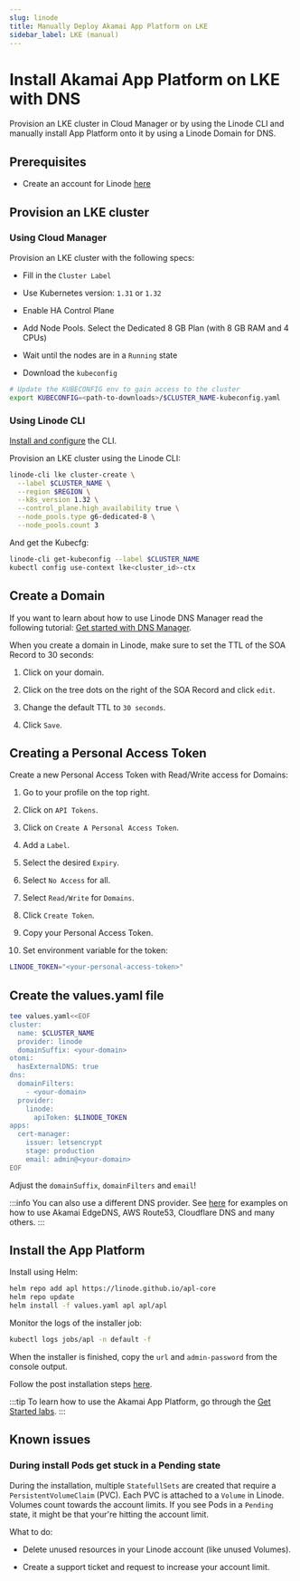 ```yaml
---
slug: linode
title: Manually Deploy Akamai App Platform on LKE
sidebar_label: LKE (manual)
---
```


# Install Akamai App Platform on LKE with DNS

Provision an LKE cluster in Cloud Manager or by using the Linode CLI and manually install App Platform onto it by using a Linode Domain for DNS.

## Prerequisites

- Create an account for Linode [here](https://cloud.linode.com/)

## Provision an LKE cluster

### Using Cloud Manager

Provision an LKE cluster with the following specs:

- Fill in the `Cluster Label`

- Use Kubernetes version: `1.31` or `1.32`

- Enable HA Control Plane

- Add Node Pools. Select the Dedicated 8 GB Plan (with 8 GB RAM and 4 CPUs)

- Wait until the nodes are in a `Running` state

- Download the `kubeconfig`

```bash
# Update the KUBECONFIG env to gain access to the cluster
export KUBECONFIG=<path-to-downloads>/$CLUSTER_NAME-kubeconfig.yaml
```

### Using Linode CLI

[Install and configure](https://techdocs.akamai.com/cloud-computing/docs/install-and-configure-the-cli) the CLI.

Provision an LKE cluster using the Linode CLI:

```bash
linode-cli lke cluster-create \
  --label $CLUSTER_NAME \
  --region $REGION \
  --k8s_version 1.32 \
  --control_plane.high_availability true \
  --node_pools.type g6-dedicated-8 \
  --node_pools.count 3
```

And get the Kubecfg:

```bash
linode-cli get-kubeconfig --label $CLUSTER_NAME
kubectl config use-context lke<cluster_id>-ctx
```

## Create a Domain

If you want to learn about how to use Linode DNS Manager read the following tutorial: [Get started with DNS Manager](https://techdocs.akamai.com/cloud-computing/docs/getting-started-with-dns-manager).

When you create a domain in Linode, make sure to set the TTL of the SOA Record to 30 seconds:

1. Click on your domain.

2. Click on the tree dots on the right of the SOA Record and click `edit`.

3. Change the default TTL to `30 seconds`.

4. Click `Save`.

## Creating a Personal Access Token

Create a new Personal Access Token with Read/Write access for Domains:

1. Go to your profile on the top right.

2. Click on `API Tokens`.

3. Click on `Create A Personal Access Token`.

4. Add a `Label`.

5. Select the desired `Expiry`.

6. Select `No Access` for all.

7. Select `Read/Write` for `Domains`.

8. Click `Create Token`.

9. Copy your Personal Access Token.

10. Set environment variable for the token:

```bash
LINODE_TOKEN="<your-personal-access-token>"
```

## Create the values.yaml file

```bash
tee values.yaml<<EOF
cluster:
  name: $CLUSTER_NAME
  provider: linode
  domainSuffix: <your-domain>
otomi:
  hasExternalDNS: true
dns:
  domainFilters:
    - <your-domain>
  provider:
    linode:
      apiToken: $LINODE_TOKEN
apps:
  cert-manager:
    issuer: letsencrypt
    stage: production
    email: admin@<your-domain>
EOF
```

Adjust the `domainSuffix`, `domainFilters` and `email`!

:::info
You can also use a different DNS provider. See [here](dns.md) for examples on how to use Akamai EdgeDNS, AWS Route53, Cloudflare DNS and many others.
:::

## Install the App Platform

Install using Helm:

```bash
helm repo add apl https://linode.github.io/apl-core
helm repo update
helm install -f values.yaml apl apl/apl
```

Monitor the logs of the installer job:

```bash
kubectl logs jobs/apl -n default -f
```

When the installer is finished, copy the `url` and `admin-password` from the console output.

Follow the post installation steps [here](post-install-steps.md).

:::tip
To learn how to use the Akamai App Platform, go through the [Get Started labs](../labs/labs-overview.md).
:::

## Known issues

### During install Pods get stuck in a Pending state

During the installation, multiple `StatefullSets` are created that require a `PersistentVolumeClaim` (PVC). Each PVC is attached to a `Volume` in Linode. Volumes count towards the account limits. If you see Pods in a `Pending` state, it might be that your're hitting the account limit.

What to do:

- Delete unused resources in your Linode account (like unused Volumes).

- Create a support ticket and request to increase your account limit.
